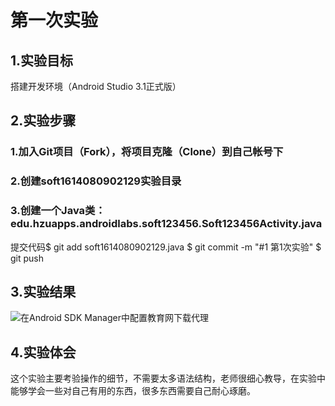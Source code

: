 
# 第一次实验
## 1.实验目标
搭建开发环境（Android Studio 3.1正式版）

## 2.实验步骤
### 1.加入Git项目（Fork），将项目克隆（Clone）到自己帐号下
### 2.创建soft1614080902129实验目录
### 3.创建一个Java类：edu.hzuapps.androidlabs.soft123456.Soft123456Activity.java
提交代码$ git add soft1614080902129.java
$ git commit -m "#1 第1次实验" 
$ git push
## 3.实验结果
![在Android SDK Manager中配置教育网下载代理](https://github.com/bujingyu/android-labs-2018/blob/master/soft1614080902129/123.PNG "配置教育网下载代理")

## 4.实验体会
这个实验主要考验操作的细节，不需要太多语法结构，老师很细心教导，在实验中能够学会一些对自己有用的东西，很多东西需要自己耐心琢磨。

